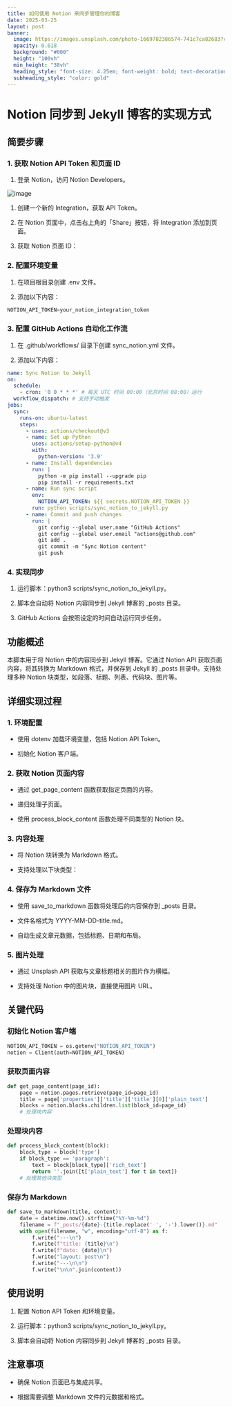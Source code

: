```yaml
---
title: 如何使用 Notion 来同步管理你的博客
date: 2025-03-25
layout: post
banner:
  image: https://images.unsplash.com/photo-1669782386574-741c7ca82683?crop=entropy&cs=tinysrgb&fit=max&fm=jpg&ixid=M3w2OTIwMzJ8MHwxfHJhbmRvbXx8fHx8fHx8fDE3NDI4OTExODh8&ixlib=rb-4.0.3&q=80&w=1080
  opacity: 0.618
  background: "#000"
  height: "100vh"
  min_height: "38vh"
  heading_style: "font-size: 4.25em; font-weight: bold; text-decoration: underline"
  subheading_style: "color: gold"
---
```


# Notion 同步到 Jekyll 博客的实现方式

## 简要步骤

### 1. 获取 Notion API Token 和页面 ID

1. 登录 Notion，访问 Notion Developers。

![image](https://prod-files-secure.s3.us-west-2.amazonaws.com/a7a0cc5a-89b9-4cda-8686-1fba0ca52f40/d19c1afe-dea5-4312-9333-786b0ba83054/image.png?X-Amz-Algorithm=AWS4-HMAC-SHA256&X-Amz-Content-Sha256=UNSIGNED-PAYLOAD&X-Amz-Credential=ASIAZI2LB4667DKTHR3U%2F20250325%2Fus-west-2%2Fs3%2Faws4_request&X-Amz-Date=20250325T082628Z&X-Amz-Expires=3600&X-Amz-Security-Token=IQoJb3JpZ2luX2VjEKj%2F%2F%2F%2F%2F%2F%2F%2F%2F%2FwEaCXVzLXdlc3QtMiJIMEYCIQCLIOFxpBEI2GixGh4UiA2nIS0MCstgpOOWfDZ1CEaRDQIhAOopAqS%2FolghWJBgVi7LPoxKevW97Y1Ydm%2F78BtS8W4vKv8DCBEQABoMNjM3NDIzMTgzODA1Igzql2M3kWb1gPgEjlUq3AOYsIP%2FWt4OSXgngPG7UxpHRoPCBJvVAbALAfTgfCo0GMuHrZVGbEIsivrjV619kHd2a%2Buvzk69rX%2BLBUpdogvCRnX8cFHqPMZfcdrGLHhuRiCBMpBp0Pl6fEGNT6LitXi%2FChG1qmJZb3G7ufBu9KSCwFnF0kEiqcv8Oneyae9Ktq1O6ZPlYBGhNv%2FYUE4wFx%2B5wCyqkYXdfn4gxIZGRXhxZJpL8WuwIi4CVcoaNSoEfvOhixcho3jAG6doR0TRHtlTX7wnqNWcpu2JO4qnLDran2xiYd34VSKNaFi4oJoKVB0ZBvhryMdW8lVDDviiEt6ENMnw3wKfG6buET4k8P1G2sLA7PcH9Qcpqf4j1CWee22bJuFIR6SnnrRMwpqIMwHjBrXMJgYnEr%2B392EHHETMvIBX%2BQvKhMAJ2goAwlKT9eR0NxBVQuVtML3fg7DpwpMu90xuVcegfBpCvF2rjmikOnG4I%2FfblLHnW3wo9ZijT0axmmtiX3PRtd07MSvRHLCDjomLXoBZUPt%2FGl8%2FwCEIK%2FZmS%2FOV7C%2BAKb%2FC0nNHqmHxJaH2txEcYsh4hOO3LcICZKC3YnYruwOEH3tSiNu%2FDc%2BGJcO2pwVymKuvEPU6qxTEzuhk9PHcuPGw9DD8zIm%2FBjqkAVQKDDQS59Yl8mavseSRzsBrnQrB5r1Olvj1%2Fa8qO3ASmoYIpGW5dV87ThPAtcNlFUXTewFGgvMrh9mboaVCKm%2Bk4Rk4LlUycKl0cuZgrrbpEA4pxZw0N2ted31iZg%2Bx5obmZnsycA21bePbS0BVdpNuqgGd1tSW3N2HJsNcsRJOpV%2Bv0PlJdnOk8f6RWAGRYeoNEQEoyb6AtuMsF1DtgKMDcC59&X-Amz-Signature=b1fe6bb8aee301245faaa284330998694872e1f89dc0bea9df418371fe307433&X-Amz-SignedHeaders=host&x-id=GetObject)

1. 创建一个新的 Integration，获取 API Token。

1. 在 Notion 页面中，点击右上角的「Share」按钮，将 Integration 添加到页面。

1. 获取 Notion 页面 ID：


### 2. 配置环境变量

1. 在项目根目录创建 .env 文件。

1. 添加以下内容：

```javascript
NOTION_API_TOKEN=your_notion_integration_token
```

### 3. 配置 GitHub Actions 自动化工作流

1. 在 .github/workflows/ 目录下创建 sync_notion.yml 文件。

1. 添加以下内容：

```yaml
name: Sync Notion to Jekyll
on:
  schedule:
    - cron: '0 0 * * *' # 每天 UTC 时间 00:00（北京时间 08:00）运行
  workflow_dispatch: # 支持手动触发
jobs:
  sync:
    runs-on: ubuntu-latest
    steps:
      - uses: actions/checkout@v3
      - name: Set up Python
        uses: actions/setup-python@v4
        with:
          python-version: '3.9'
      - name: Install dependencies
        run: |
          python -m pip install --upgrade pip
          pip install -r requirements.txt
      - name: Run sync script
        env:
          NOTION_API_TOKEN: ${{ secrets.NOTION_API_TOKEN }}
        run: python scripts/sync_notion_to_jekyll.py
      - name: Commit and push changes
        run: |
          git config --global user.name "GitHub Actions"
          git config --global user.email "actions@github.com"
          git add .
          git commit -m "Sync Notion content"
          git push
```

### 4. 实现同步

1. 运行脚本：python3 scripts/sync_notion_to_jekyll.py。

1. 脚本会自动将 Notion 内容同步到 Jekyll 博客的 _posts 目录。

1. GitHub Actions 会按照设定的时间自动运行同步任务。

## 功能概述

本脚本用于将 Notion 中的内容同步到 Jekyll 博客。它通过 Notion API 获取页面内容，将其转换为 Markdown 格式，并保存到 Jekyll 的 _posts 目录中。支持处理多种 Notion 块类型，如段落、标题、列表、代码块、图片等。

## 详细实现过程

### 1. 环境配置

- 使用 dotenv 加载环境变量，包括 Notion API Token。

- 初始化 Notion 客户端。

### 2. 获取 Notion 页面内容

- 通过 get_page_content 函数获取指定页面的内容。

- 递归处理子页面。

- 使用 process_block_content 函数处理不同类型的 Notion 块。

### 3. 内容处理

- 将 Notion 块转换为 Markdown 格式。

- 支持处理以下块类型：


### 4. 保存为 Markdown 文件

- 使用 save_to_markdown 函数将处理后的内容保存到 _posts 目录。

- 文件名格式为 YYYY-MM-DD-title.md。

- 自动生成文章元数据，包括标题、日期和布局。

### 5. 图片处理

- 通过 Unsplash API 获取与文章标题相关的图片作为横幅。

- 支持处理 Notion 中的图片块，直接使用图片 URL。

## 关键代码

### 初始化 Notion 客户端

```python
NOTION_API_TOKEN = os.getenv("NOTION_API_TOKEN")
notion = Client(auth=NOTION_API_TOKEN)
```

### 获取页面内容

```python
def get_page_content(page_id):
    page = notion.pages.retrieve(page_id=page_id)
    title = page['properties']['title']['title'][0]['plain_text']
    blocks = notion.blocks.children.list(block_id=page_id)
    # 处理块内容
```

### 处理块内容

```python
def process_block_content(block):
    block_type = block['type']
    if block_type == 'paragraph':
        text = block[block_type]['rich_text']
        return ''.join([t['plain_text'] for t in text])
    # 处理其他块类型
```

### 保存为 Markdown

```python
def save_to_markdown(title, content):
    date = datetime.now().strftime("%Y-%m-%d")
    filename = f"_posts/{date}-{title.replace(' ', '-').lower()}.md"
    with open(filename, "w", encoding="utf-8") as f:
        f.write("---\n")
        f.write(f"title: {title}\n")
        f.write(f"date: {date}\n")
        f.write("layout: post\n")
        f.write("---\n\n")
        f.write("\n\n".join(content))
```

## 使用说明

1. 配置 Notion API Token 和环境变量。

1. 运行脚本：python3 scripts/sync_notion_to_jekyll.py。

1. 脚本会自动将 Notion 内容同步到 Jekyll 博客的 _posts 目录。

## 注意事项

- 确保 Notion 页面已与集成共享。

- 根据需要调整 Markdown 文件的元数据和格式。